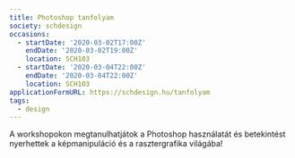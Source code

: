 ```yaml
---
title: Photoshop tanfolyam
society: schdesign
occasions:
  - startDate: '2020-03-02T17:00Z'
    endDate: '2020-03-02T19:00Z'
    location: SCH103
  - startDate: '2020-03-04T22:00Z'
    endDate: '2020-03-04T22:00Z'
    location: SCH103
applicationFormURL: https://schdesign.hu/tanfolyam
tags:
  - design
---
```


A workshopokon megtanulhatjátok a Photoshop használatát és betekintést nyerhettek a képmanipuláció és a rasztergrafika világába!

